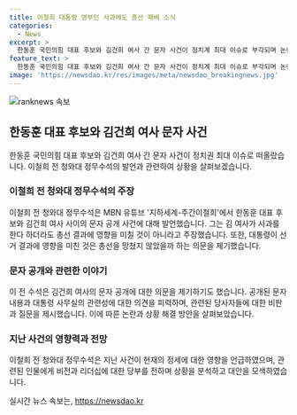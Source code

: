 ```yaml
---
title: 이철희 대통령 영부인 사과에도 총선 패배 소식
categories:
  - News
excerpt: >
  한동훈 국민의힘 대표 후보와 김건희 여사 간 문자 사건이 정치계 최대 이슈로 부각되며 논란이 확산 중입니다. 이철희 전 청와대 정무수석은 김 여사의 문자 공개에 대해 대통령이 도움 안 되는 행위를 했다면 사과해도 소용 없었을 것이라며 논란에 불을 지피우고 있습니다. 또한, 사과가 있었다 해도 총선 결과에 차이가 있을지 의문이라며 논란의 심화를 우려하고 있습니다. 논란에 대해 공감과 비판이 교차되며 정치권에 큰 파장을 일으키고 있습니다.
feature_text: >
  한동훈 국민의힘 대표 후보와 김건희 여사 간 문자 사건이 정치계 최대 이슈로 부각되며 논란이 확산 중입니다. 이철희 전 청와대 정무수석은 김 여사의 문자 공개에 대해 대통령이 도움 안 되는 행위를 했다면 사과해도 소용 없었을 것이라며 논란에 불을 지피우고 있습니다. 또한, 사과가 있었다 해도 총선 결과에 차이가 있을지 의문이라며 논란의 심화를 우려하고 있습니다. 논란에 대해 공감과 비판이 교차되며 정치권에 큰 파장을 일으키고 있습니다.
image: 'https://newsdao.kr/res/images/meta/newsdao_breakingnews.jpg'
---
```


<p><img src="https://newsdao.kr/res/images/meta/newsdao_breakingnews.jpg" alt="ranknews 속보" /></p>

<h2 data-ke-size="size26">한동훈 대표 후보와 김건희 여사 문자 사건</h2>

<p data-ke-size="size16">한동훈 국민의힘 대표 후보와 김건희 여사 간 문자 사건이 정치권 최대 이슈로 떠올랐습니다. 이철희 전 청와대 정무수석의 발언과 관련하여 상황을 살펴보겠습니다.</p>

<h3>이철희 전 청와대 정무수석의 주장</h3>

<p data-ke-size="size16">이철희 전 청와대 정무수석은 MBN 유튜브 '지하세계-주간이철희'에서 한동훈 대표 후보와 김건희 여사 사이의 문자 공개 사건에 대해 발언했습니다. 그는 김 여사가 사과를 한다 하더라도 총선 결과에 영향을 미칠 것이 아니라고 주장했습니다. 또한, 대통령이 선거 결과에 영향을 미친 것은 총선을 망쳤지 않았을까 하는 의문을 제기했습니다.</p>

<h3>문자 공개와 관련한 이야기</h3>

<p data-ke-size="size16">이 전 수석은 김건희 여사의 문자 공개에 대한 의문을 제기하기도 했습니다. 공개된 문자 내용과 대통령 사무실의 관련성에 대한 의견을 피력하며, 관련된 당사자들에 대한 비판과 질문을 제시했습니다. 이에 따른 논란과 상황 해결 방안을 살펴보았습니다.</p>

<h3>지난 사건의 영향력과 전망</h3>

<p data-ke-size="size16">이철희 전 청와대 정무수석은 지난 사건이 현재의 정세에 대한 영향을 언급하였으며, 관련된 인물에게 비전과 리더십에 대한 당부를 전하며 상황을 분석하고 대안을 모색하였습니다.</p>
실시간 뉴스 속보는, <a href="https://newsdao.kr" rel="dofollow">https://newsdao.kr</a>


